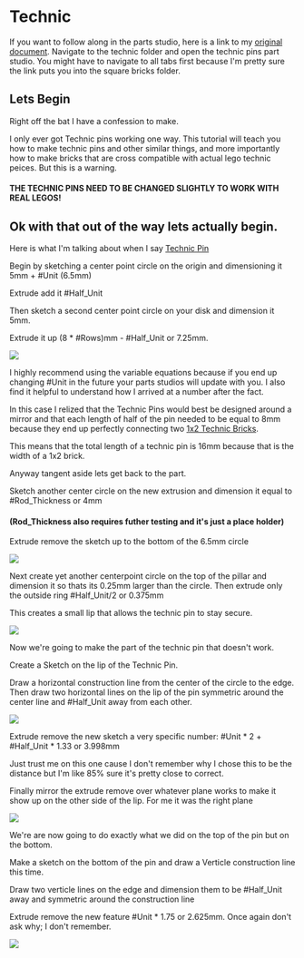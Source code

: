 # Technic

If you want to follow along in the parts studio, here is a link to my [original document](https://cvilleschools.onshape.com/documents/18c55e9aeb64057e8e0fbb6a/w/5c06b8e3c4dcf6e948152fa4/e/18df3578f02c775cfcadaef9?configuration=List_8xTqWDMkkCG2Mw%3D_2x2%3BList_ArQ6GsCPNSkQoQ%3DDefault%3BList_Izy0ldJ6UfParG%3DDefault%3BList_tmPjPdZ9wrB2lD%3DDefault&renderMode=0&uiState=6290d24be366b652b2773d0f). Navigate to the technic folder and open the technic pins part studio. You might have to navigate to all tabs first because I'm pretty sure the link puts you into the square bricks folder. 

## Lets Begin

Right off the bat I have a confession to make. 

I only ever got Technic pins working one way. This tutorial will teach you how to make technic pins and other similar things, and more importantly how to make bricks that are cross compatible with actual lego technic peices. But this is a warning. 

#### THE TECHNIC PINS NEED TO BE CHANGED SLIGHTLY TO WORK WITH REAL LEGOS!

## Ok with that out of the way lets actually begin. 

Here is what I'm talking about when I say [Technic Pin](https://www.bricklink.com/v2/catalog/catalogitem.page?P=2780#T=C)

Begin by sketching a center point circle on the origin and dimensioning it 5mm + #Unit (6.5mm)

Extrude add it #Half_Unit

Then sketch a second center point circle on your disk and dimension it 5mm. 

Extrude it up (8 * #Rows)mm - #Half_Unit or 7.25mm. 

<img src="Photos/Technic.PNG">

I highly recommend using the variable equations because if you end up changing #Unit in the future your parts studios will update with you. I also find it helpful to understand how I arrived at a number after the fact. 

In this case I relized that the Technic Pins would best be designed around a mirror and that each length of half of the pin needed to be equal to 8mm because they end up perfectly connecting two [1x2 Technic Bricks](https://www.bricklink.com/v2/catalog/catalogitem.page?P=3700#T=C). 

This means that the total length of a technic pin is 16mm because that is the width of a 1x2 brick. 

Anyway tangent aside lets get back to the part. 

Sketch another center circle on the new extrusion and dimension it equal to #Rod_Thickness or 4mm 

#### (Rod_Thickness also requires futher testing and it's just a place holder)

Extrude remove the sketch up to the bottom of the 6.5mm circle

<img src="Photos/Technic(1).PNG">

Next create yet another centerpoint circle on the top of the pillar and dimension it so thats its 0.25mm larger than the circle. Then extrude only the outside ring #Half_Unit/2 or 0.375mm 

This creates a small lip that allows the technic pin to stay secure. 

<img src="Photos/Technic(2).PNG">

Now we're going to make the part of the technic pin that doesn't work. 

Create a Sketch on the lip of the Technic Pin. 

Draw a horizontal construction line from the center of the circle to the edge. Then draw two horizontal lines on the lip of the pin symmetric around the center line and #Half_Unit away from each other. 

<img src="Photos/Technic(3).PNG">

Extrude remove the new sketch a very specific number: #Unit * 2 + #Half_Unit * 1.33 or 3.998mm 

Just trust me on this one cause I don't remember why I chose this to be the distance but I'm like 85% sure it's pretty close to correct. 

Finally mirror the extrude remove over whatever plane works to make it show up on the other side of the lip. For me it was the right plane

<img src="Photos/Technic(4).PNG">  

We're are now going to do exactly what we did on the top of the pin but on the bottom. 

Make a sketch on the bottom of the pin and draw a Verticle construction line this time. 

Draw two verticle lines on the edge and dimension them to be #Half_Unit away and symmetric around the construction line

Extrude remove the new feature #Unit * 1.75 or 2.625mm. Once again don't ask why; I don't remember. 

<img src="Photos/Technic(5).PNG">  
